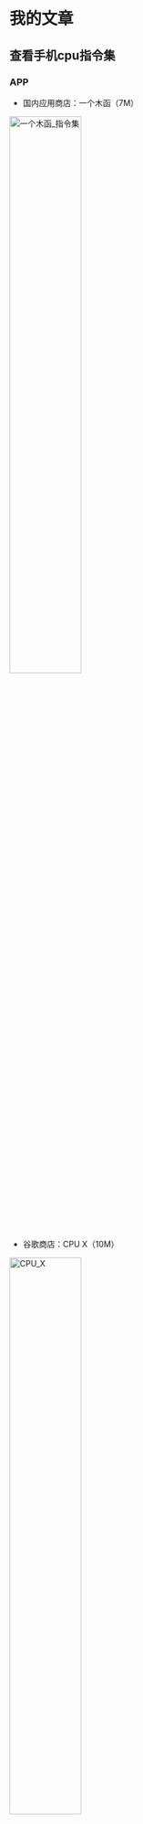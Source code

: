 # 我的文章
## 查看手机cpu指令集  

### APP

* 国内应用商店：一个木函（7M）

<img alt="一个木函_指令集" src="/images/gossip/instruction_1.jpg" width="50%" height="50%"/>

* 谷歌商店：CPU X（10M）

<img alt="CPU_X" src="/images/gossip/instruction_2.jpg" width="50%" height="50%"/>

### ADB
要求电脑上有`adb.exe`，手机开启USB调试。~~（太麻烦了！~~

连接后执行`adb shell getprop ro.product.cpu.abi`

<img alt="CPU_X" src="/images/gossip/instruction_3.png" width="65%" height="65%"/>

## Win10设置开机自启动
`win + r`打开运行面板，输入`shell:startup`打开启动文件夹，拖入需自启动的程序快捷方式即可。

但启动文件夹中没有其他软件的自启动控制。若需关闭某些程序的自启动，可以打开任务管理器，选择`启动`进行修改。